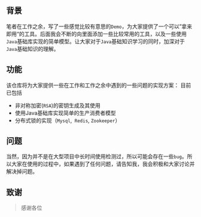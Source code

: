 ## 背景
笔者在工作之余，写了一些感觉比较有意思的`Demo`，为大家提供了一个可以”拿来即用“的工具。后面我会不断的向里面添加一些比较常用的工具，以及一些使用`Java`基础库实现的简单模型。让大家对于`Java`基础知识学习的同时，加深对于`Java`基础知识的理解。

## 功能
该仓库将为大家提供一些在工作和工作之余中遇到的一些问题的实现方案：
目前已包括

* 非对称加密(`RSA`)的密钥生成及其使用
* 使用Java基础库实现简单的生产消费者模型
* 分布式锁的实现（`Mysql`,` Redis`, `Zookeeper`）

## 问题
当然，因为并不是在大型项目中长时间使用检测过，所以可能会存在一些`bug`。所以大家在使用的过程中，如果遇到了任何问题，请告知我，我会积极和大家讨论并解决掉问题。

## 致谢
> 感谢各位
